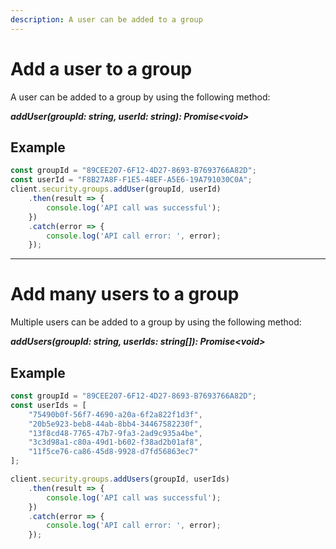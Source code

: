 ```yaml
---
description: A user can be added to a group
---
```


# Add a user to a group

A user can be added to a group by using the following method: 

***addUser(groupId: string, userId: string): Promise&lt;void&gt;***

## Example

```js
const groupId = "89CEE207-6F12-4D27-8693-B7693766A82D";
const userId = "F8B27A8F-F1E5-48EF-A5E6-19A791030C0A";
client.security.groups.addUser(groupId, userId)
    .then(result => {
        console.log('API call was successful');              
    })
    .catch(error => {
        console.log('API call error: ', error);        
    });
```

---

# Add many users to a group

Multiple users can be added to a group by using the following method: 

***addUsers(groupId: string, userIds: string[]): Promise&lt;void&gt;***

## Example

```js
const groupId = "89CEE207-6F12-4D27-8693-B7693766A82D";
const userIds = [
    "75490b0f-56f7-4690-a20a-6f2a822f1d3f",
    "20b5e923-beb8-44ab-8bb4-34467582230f",
    "13f8cd48-7765-47b7-9fa3-2ad9c935a4be",
    "3c3d98a1-c80a-49d1-b602-f38ad2b01af8",
    "11f5ce76-ca86-45d8-9928-d7fd56863ec7"
];

client.security.groups.addUsers(groupId, userIds)
    .then(result => {
        console.log('API call was successful');        
    })
    .catch(error => {
        console.log('API call error: ', error);        
    });
```

